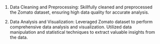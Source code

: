 1. Data Cleaning and Preprocessing:
   Skillfully cleaned and preprocessed the Zomato dataset, ensuring high data quality for accurate analysis.

2. Data Analysis and Visualization:
   Leveraged Zomato dataset to perform comprehensive data analysis and visualization.
   Utilized data manipulation and statistical techniques to extract valuable insights from the data.
